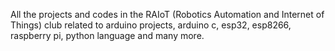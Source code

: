 All the projects and codes in the RAIoT (Robotics Automation and Internet of Things) club related to arduino projects, 
arduino c, esp32, esp8266, raspberry pi, python language and many more.
